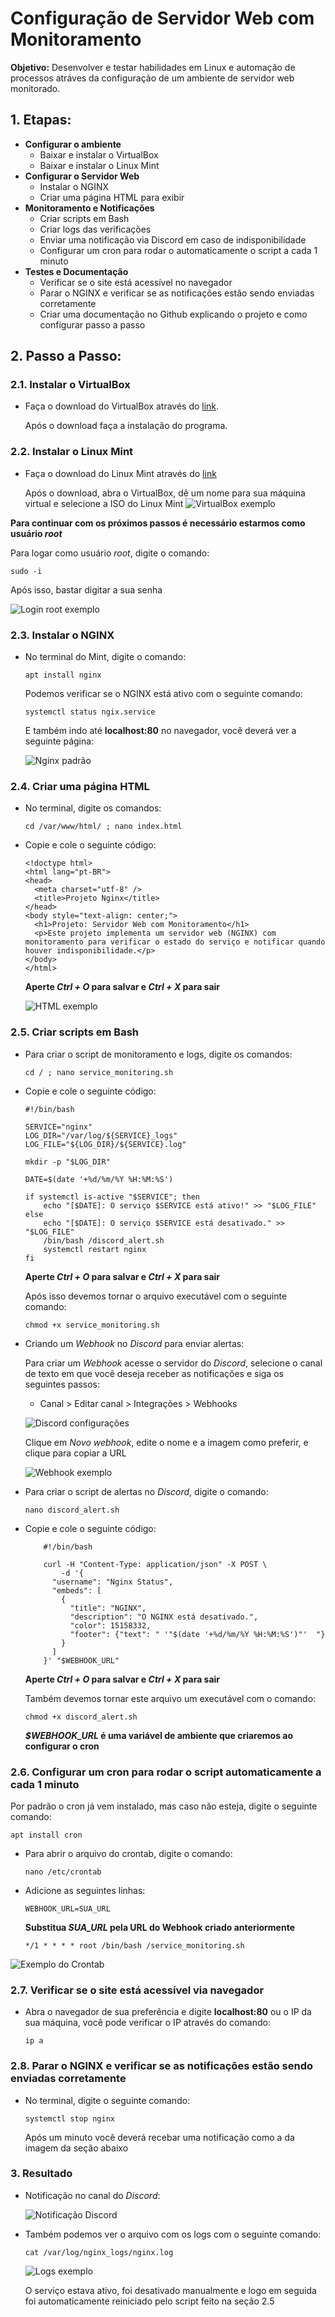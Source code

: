 
# Configuração de Servidor Web com Monitoramento

**Objetivo:** Desenvolver e testar habilidades em Linux e automação de processos atráves da configuração de um ambiente de servidor web monitorado.

## 1. Etapas:
- __Configurar o ambiente__
    - Baixar e instalar o VirtualBox
    - Baixar e instalar o Linux Mint
- __Configurar o Servidor Web__
    - Instalar o NGINX
    - Criar uma página HTML para exibir
- __Monitoramento e Notificações__
    - Criar scripts em Bash
    - Criar logs das verificações
    - Enviar uma notificação via Discord em caso de indisponibilidade
    - Configurar um cron para rodar o automaticamente o script a cada 1 minuto
- __Testes e Documentação__
    - Verificar se o site está acessível no navegador
    - Parar o NGINX e verificar se as notificações estão sendo enviadas corretamente
    - Criar uma documentação no Github explicando o projeto e como configurar passo a passo

## 2. Passo a Passo:
### 2.1. Instalar o VirtualBox
- Faça o download do VirtualBox através do [link](https://www.virtualbox.org/wiki/Downloads).
    
    Após o download faça a instalação do programa.
### 2.2. Instalar o Linux Mint
- Faça o download do Linux Mint através do [link](https://linuxmint.com/edition.php?id=319)

    Após o download, abra o VirtualBox, dê um nome para sua máquina virtual e selecione a ISO do Linux Mint
    ![VirtualBox exemplo](https://github.com/user-attachments/assets/4c073ba6-f6be-4aff-8345-7f1bfba7f594)


**Para continuar com os próximos passos é necessário estarmos como usuário _root_**

Para logar como usuário _root_, digite o comando:

``` sudo -i ```

Após isso, bastar digitar a sua senha

![Login root exemplo](https://github.com/user-attachments/assets/ec91e2ea-9164-4f34-86f4-898a6b3cc901)

### 2.3. Instalar o NGINX
- No terminal do Mint, digite o comando:

    ``` apt install nginx ```

    Podemos verificar se o NGINX está ativo com o seguinte comando: 

    ``` systemctl status ngix.service ```

    E também indo até **localhost:80** no navegador, você deverá ver a seguinte página:

    ![Nginx padrão](https://github.com/user-attachments/assets/12a605a2-b075-4c83-aa0f-77243a69694c)

### 2.4. Criar uma página HTML
- No terminal, digite os comandos:

    ```cd /var/www/html/ ; nano index.html```

- Copie e cole o seguinte código:
    ```
    <!doctype html>
    <html lang="pt-BR">
    <head>
      <meta charset="utf-8" />
      <title>Projeto Nginx</title>
    </head>
    <body style="text-align: center;">
      <h1>Projeto: Servidor Web com Monitoramento</h1>
      <p>Este projeto implementa um servidor web (NGINX) com monitoramento para verificar o estado do serviço e notificar quando houver indisponibilidade.</p>
    </body>
    </html>
    ```
    **Aperte _Ctrl + O_ para salvar e _Ctrl + X_ para sair**

    ![HTML exemplo](https://github.com/user-attachments/assets/16b60246-d7ee-4a75-99b3-a64106cd4a0c)

### 2.5. Criar scripts em Bash
- Para criar o script de monitoramento e logs, digite os comandos:

    ``` cd / ; nano service_monitoring.sh ```

- Copie e cole o seguinte código:

    ```
    #!/bin/bash

    SERVICE="nginx"
    LOG_DIR="/var/log/${SERVICE}_logs"
    LOG_FILE="${LOG_DIR}/${SERVICE}.log"

    mkdir -p "$LOG_DIR"

    DATE=$(date '+%d/%m/%Y %H:%M:%S')

    if systemctl is-active "$SERVICE"; then
        echo "[$DATE]: O serviço $SERVICE está ativo!" >> "$LOG_FILE"
    else
        echo "[$DATE]: O serviço $SERVICE está desativado." >> "$LOG_FILE"
        /bin/bash /discord_alert.sh
        systemctl restart nginx
    fi
    ```

    **Aperte _Ctrl + O_ para salvar e _Ctrl + X_ para sair**

    Após isso devemos tornar o arquivo executável com o seguinte comando:

    ```chmod +x service_monitoring.sh ```

- Criando um _Webhook_ no _Discord_ para enviar alertas:

    Para criar um _Webhook_ acesse o servidor do _Discord_, selecione o canal de texto em que você deseja receber as notificações e siga os seguintes passos:

    - Canal > Editar canal > Integrações > Webhooks

    ![Discord configurações](https://github.com/user-attachments/assets/e42e1442-6a55-4656-928f-a4a7b2414549)

    Clique em _Novo webhook_, edite o nome e a imagem como preferir, e clique para copiar a URL

    ![Webhook exemplo](https://github.com/user-attachments/assets/e071721e-dead-437f-afe6-c2f350c094ff)

- Para criar o script de alertas no _Discord_, digite o comando:

    ``` nano discord_alert.sh ```

- Copie e cole o seguinte código:

    ``` 
        #!/bin/bash

        curl -H "Content-Type: application/json" -X POST \
            -d '{
          "username": "Nginx Status",
          "embeds": [
            {
              "title": "NGINX",
              "description": "O NGINX está desativado.",
              "color": 15158332,
              "footer": {"text": " '"$(date '+%d/%m/%Y %H:%M:%S')"'  "}
            }
          ]
        }' "$WEBHOOK_URL"
    ```

    **Aperte _Ctrl + O_ para salvar e _Ctrl + X_ para sair**

    Também devemos tornar este arquivo um executável com o comando:

    ``` chmod +x discord_alert.sh ```


    **_$WEBHOOK_URL_ é uma variável de ambiente que criaremos ao configurar o cron**

### 2.6. Configurar um cron para rodar o script automaticamente a cada 1 minuto

Por padrão o cron já vem instalado, mas caso não esteja, digite o seguinte comando:

``` apt install cron ```

- Para abrir o arquivo do crontab, digite o comando:

    ``` nano /etc/crontab ```

- Adicione as seguintes linhas:

    ``` WEBHOOK_URL=SUA_URL ```

    **Substitua _SUA_URL_ pela URL do Webhook criado anteriormente**

    ``` */1 * * * * root /bin/bash /service_monitoring.sh ```

![Exemplo do Crontab](https://github.com/user-attachments/assets/fefc346e-5249-4ee2-9155-a39934ad6646)

### 2.7. Verificar se o site está acessível via navegador

- Abra o navegador de sua preferência e digite **localhost:80** ou o IP da sua máquina, você pode verificar o IP através do comando:

    ``` ip a ```

### 2.8. Parar o NGINX e verificar se as notificações estão sendo enviadas corretamente

- No terminal, digite o seguinte comando:

    ``` systemctl stop nginx ```

    Após um minuto você deverá recebar uma notificação como a da imagem da seção abaixo

### 3. Resultado

- Notificação no canal do _Discord_:

    ![Notificação Discord](https://github.com/user-attachments/assets/339f8dfc-bffa-4248-a9d1-e9ec004d2d31)

- Também podemos ver o arquivo com os logs com o seguinte comando:

    ``` cat /var/log/nginx_logs/nginx.log ```

    ![Logs exemplo](https://github.com/user-attachments/assets/861400f8-452b-444c-a017-eeb4daa7f034)

    O serviço estava ativo, foi desativado manualmente e logo em seguida foi automaticamente reiniciado pelo script feito na seção 2.5


